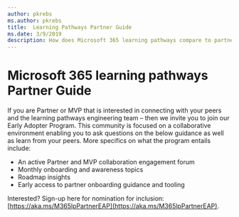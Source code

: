 ```yaml
---
author: pkrebs
ms.author: pkrebs
title:  Learning Pathways Partner Guide
ms.date: 3/9/2019
description: How does Microsoft 365 learning pathways compare to partner offerings from companies that provide enterprise training services?
---
```


# Microsoft 365 learning pathways Partner Guide

If you are Partner or MVP that is interested in connecting with your peers and the learning pathways engineering team – then we invite you to join our Early Adopter Program. This community is focused on a collaborative environment enabling you to ask questions on the below guidance as well as learn from your peers. More specifics on what the program entails include:  
- An active Partner and MVP collaboration engagement forum 
- Monthly onboarding and awareness topics 
- Roadmap insights 
- Early access to partner onboarding guidance and tooling 

Interested? Sign-up here for nomination for inclusion: [https://aka.ms/M365lpPartnerEAP](https://aka.ms/M365lpPartnerEAP).   

